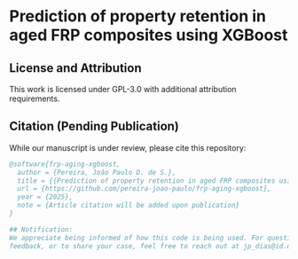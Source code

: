 # Prediction of property retention in aged FRP composites using XGBoost

## License and Attribution
This work is licensed under GPL-3.0 with additional attribution requirements.  

## Citation (Pending Publication)
While our manuscript is under review, please cite this repository:
```bibtex
@software{frp-aging-xgboost,
  author = {Pereira, João Paulo D. de S.},
  title = {{Prediction of property retention in aged FRP composites using XGBoost}},
  url = {https://github.com/pereira-joao-paulo/frp-aging-xgboost},
  year = {2025},
  note = {Article citation will be added upon publication}
}

## Notification:
We appreciate being informed of how this code is being used. For questions,
feedback, or to share your case, feel free to reach out at jp_dias@id.uff.br